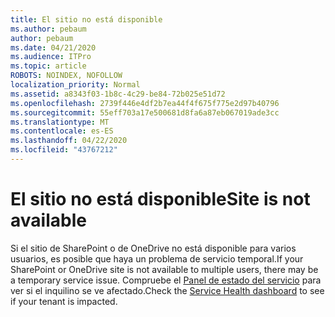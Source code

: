 ```yaml
---
title: El sitio no está disponible
ms.author: pebaum
author: pebaum
ms.date: 04/21/2020
ms.audience: ITPro
ms.topic: article
ROBOTS: NOINDEX, NOFOLLOW
localization_priority: Normal
ms.assetid: a8343f03-1b8c-4c29-be84-72b025e51d72
ms.openlocfilehash: 2739f446e4df2b7ea44f4f675f775e2d97b40796
ms.sourcegitcommit: 55eff703a17e500681d8fa6a87eb067019ade3cc
ms.translationtype: MT
ms.contentlocale: es-ES
ms.lasthandoff: 04/22/2020
ms.locfileid: "43767212"
---
```

# <a name="site-is-not-available"></a><span data-ttu-id="be1e0-102">El sitio no está disponible</span><span class="sxs-lookup"><span data-stu-id="be1e0-102">Site is not available</span></span>

<span data-ttu-id="be1e0-103">Si el sitio de SharePoint o de OneDrive no está disponible para varios usuarios, es posible que haya un problema de servicio temporal.</span><span class="sxs-lookup"><span data-stu-id="be1e0-103">If your SharePoint or OneDrive site is not available to multiple users, there may be a temporary service issue.</span></span> <span data-ttu-id="be1e0-104">Compruebe el [Panel de estado del servicio](https://admin.microsoft.com/AdminPortal/Home#/servicehealth) para ver si el inquilino se ve afectado.</span><span class="sxs-lookup"><span data-stu-id="be1e0-104">Check the [Service Health dashboard](https://admin.microsoft.com/AdminPortal/Home#/servicehealth) to see if your tenant is impacted.</span></span> 
  

